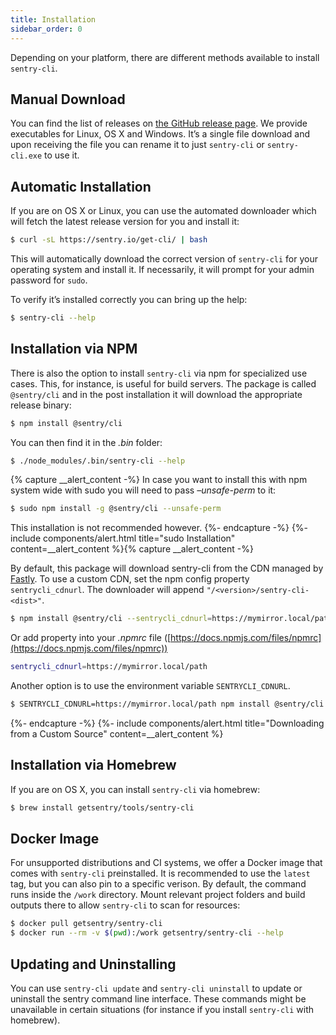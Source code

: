 ```yaml
---
title: Installation
sidebar_order: 0
---
```


Depending on your platform, there are different methods available to install `sentry-cli`.

## Manual Download

You can find the list of releases on [the GitHub release page](https://github.com/getsentry/sentry-cli/releases/). We provide executables for Linux, OS X and Windows. It’s a single file download and upon receiving the file you can rename it to just `sentry-cli` or `sentry-cli.exe` to use it.

## Automatic Installation

If you are on OS X or Linux, you can use the automated downloader which will fetch the latest release version for you and install it:

```bash
$ curl -sL https://sentry.io/get-cli/ | bash
```

This will automatically download the correct version of `sentry-cli` for your operating system and install it. If necessarily, it will prompt for your admin password for `sudo`.

To verify it’s installed correctly you can bring up the help:

```bash
$ sentry-cli --help
```

## Installation via NPM

There is also the option to install `sentry-cli` via npm for specialized use cases. This, for instance, is useful for build servers. The package is called `@sentry/cli` and in the post installation it will download the appropriate release binary:

```bash
$ npm install @sentry/cli
```

You can then find it in the _.bin_ folder:

```bash
$ ./node_modules/.bin/sentry-cli --help
```

{% capture __alert_content -%}
In case you want to install this with npm system wide with sudo you will need to pass _–unsafe-perm_ to it:

```bash
$ sudo npm install -g @sentry/cli --unsafe-perm
```

This installation is not recommended however.
{%- endcapture -%}
{%- include components/alert.html
  title="sudo Installation"
  content=__alert_content
%}{% capture __alert_content -%}

By default, this package will download sentry-cli from the CDN managed by [Fastly](https://www.fastly.com/). To use a custom CDN, set the npm config property `sentrycli_cdnurl`. The downloader will append `"/<version>/sentry-cli-<dist>"`.

```bash
$ npm install @sentry/cli --sentrycli_cdnurl=https://mymirror.local/path
```

Or add property into your _.npmrc_ file ([https://docs.npmjs.com/files/npmrc](https://docs.npmjs.com/files/npmrc))

```bash
sentrycli_cdnurl=https://mymirror.local/path
```

Another option is to use the environment variable `SENTRYCLI_CDNURL`.

```bash
$ SENTRYCLI_CDNURL=https://mymirror.local/path npm install @sentry/cli
```

{%- endcapture -%}
{%- include components/alert.html
  title="Downloading from a Custom Source"
  content=__alert_content
%}

## Installation via Homebrew

If you are on OS X, you can install `sentry-cli` via homebrew:

```bash
$ brew install getsentry/tools/sentry-cli
```

## Docker Image

For unsupported distributions and CI systems, we offer a Docker image that comes with `sentry-cli` preinstalled. It is recommended to use the `latest` tag, but you can also pin to a specific verison. By default, the command runs inside the `/work` directory. Mount relevant project folders and build outputs there to allow `sentry-cli` to scan for resources:

```bash
$ docker pull getsentry/sentry-cli
$ docker run --rm -v $(pwd):/work getsentry/sentry-cli --help
```

## Updating and Uninstalling

You can use `sentry-cli update` and `sentry-cli uninstall` to update or uninstall the sentry command line interface. These commands might be unavailable in certain situations (for instance if you install `sentry-cli` with homebrew).
